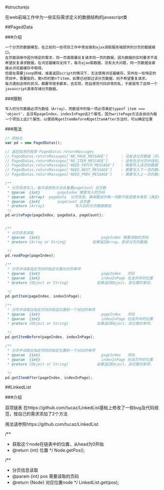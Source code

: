 #structurejs

在web前端工作中为一些实际需求定义的数据结构的javascript类

##PagedData

###介绍

  	一个分页的数据模型，在之前的一些项目工作中常会做到ajax调取服务端提供的分页的数据接口。
  	在页面调用中因为特定的需求，同一页面需要反复请求同一页的数据，因为数据的实时要求不高希望反复请求数据，在浏览器缓存支持下，每次ajax取数据，没有太大问题，同一页数据会直接从浏览器缓存中取得。
	但是在需要jsonp跨域，或者返回script的情况下，无法使用浏览器缓存。另外在一些特定的项目中，需要取的，第n页的第n个item，如果已经取过该分页数据，则不希望重复请求。
	每次遇到这样的状况，都要写很多脚本，去实现，而且感觉代码非常的乱，于是就写了这样一个javascript类来存储分页数据。

###限制

	写入的分页数据必须为数组（Array），而数组中的每一项必须满足typeof item === 'object'，且没有pageIndex，indexInPage这2个属性，因为writePage方法会自动为每一个项加上这2个属性，以便调用getItemBefore和getItemAfter方法时，可以确定位置

###用法

```javascript
// 初始化
var pd = new PagedDatas();

// 返回信息的枚举 PagedDatas.returnMassages
// PagedDatas.returnMassages['NO_PAGE_MESSAGE']      : 没有该分页数据（页码 < 1 或者 页码 > 总页数）
// PagedDatas.returnMassages['NO_ITEM_MESSAGE']      : 没有在该分页中找到指定位置的项（在页中的位置 >= 该页的项的总数）
// PagedDatas.returnMassages['NEED_FATCH_MESSAGE']   : 需要写入该页的数据（页码在范围内，但是没有该页数据，需要写入）
// PagedDatas.returnMassages['NEED_NEXT_MESSAGE']    : 需要写入下一页的数据（下一页页码在范围内，但是没有该页数据，需要写入）
// PagedDatas.returnMassages['NEED_PREV_MESSAGE']    : 需要写入上一页的数据（上一页页码在范围内，但是没有该页数据，需要写入）

/**
 * 分页信息写入，每次调用改方法会重置pageCount 总页数
 * @param  {int} 		pageIndex 需要写入的页码
 * @param  {Array} 	pageData  分页信息，确保数组中每一项都不能是基本类型（满足typeof item === 'object'），且没有pageIndex，indexInPage这2个属性
 * @param  {int} 		pageCount 总页数
 * @return {Array}           	写入后的分页数据数组
 */
pd.writePage(pageIndex, pageData, pageCount);


/**
 * 分页信息读取
 * @param  {int} 							pageIndex 需要读取的页码
 * @return {Array or String}           	如果返回Array，即该分页的数据，
																				如果返回String，则对比PagedDatas.returnMassages 枚举中对应项，NO_PAGE_MESSAGE or NEED_FATCH_MESSAGE
 */
pd.readPage(pageIndex);

/**
 * 分页中读取指定页码的指定位置对应的单项
 * @param  {int} 							pageIndex   页码
 * @param  {int} 							indexInPage 在该页中的位置
 * @return {Object or String}             如果返回Object，该位置的单项，
																					如果返回String，则对比PagedDatas.returnMassages 枚举中对应项，NO_PAGE_MESSAGE or NEED_FATCH_MESSAGE or NO_ITEM_MESSAGE
 */
pd.getItem(pageIndex, indexInPage);

/**
 * 分页中读取在指定页码的指定位置前一个对应的单项
 * @param  {int} 							pageIndex   页码
 * @param  {int} 							indexInPage 在该页中的位置
 * @return {Object or String}             如果返回Object，该位置的单项，
																					如果返回String，则对比PagedDatas.returnMassages 枚举中对应项，NO_PAGE_MESSAGE or NEED_FATCH_MESSAGE or NO_ITEM_MESSAGE or NEED_PREV_MESSAGE
 */
pd.getItemBefore(pageIndex, indexInPage);

/**
 * 分页中读取在指定页码的指定位置前一个对应的单项
 * @param  {int} 							pageIndex   页码
 * @param  {int} 							indexInPage 在该页中的位置
 * @return {Object or String}             如果返回Object，该位置的单项，
																					如果返回String，则对比PagedDatas.returnMassages 枚举中对应项，NO_PAGE_MESSAGE or NEED_FATCH_MESSAGE or NO_ITEM_MESSAGE or NEED_NEXT_MESSAGE
 */
pd.getItemAfter(pageIndex, indexInPage);

```

##LinkedList

###介绍

双项链表
在https://github.com/tucaz/LinkedList基础上修改了一些bug及代码规范，按自己的需求添加了2个方法

用法请参照https://github.com/tucaz/LinkedList

/**
 * 获取这个node在链表中的位置，从head为0开始
 * @return {int}             位置
 */
Node.getPos();

/**
 * 分页信息读取
 * @param  {int} 		pos 	需要读取的页码
 * @return {Node}           		对应位置node
 */
LinkedList.get(pos);
